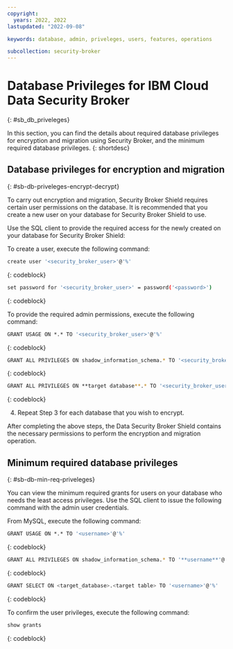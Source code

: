 ```yaml
---
copyright:
  years: 2022, 2022
lastupdated: "2022-09-08"

keywords: database, admin, priveleges, users, features, operations

subcollection: security-broker
---
```


# Database Privileges for IBM Cloud Data Security Broker
{: #sb_db_priveleges}

In this section, you can find the details about required database
privileges for encryption and migration using Security Broker, and the
minimum required database privileges.
{: shortdesc}

## Database privileges for encryption and migration
{: #sb-db-priveleges-encrypt-decrypt}

To carry out encryption and migration, Security Broker Shield requires
certain user permissions on the database. It is recommended that you
create a new user on your database for Security Broker Shield to use.

Use the SQL client to provide the required access for the newly created
on your database for Security Broker Shield:

To create a user, execute the following command:


```sh
create user '<security_broker_user>'@'%'
```
{: codeblock}  

```sh
set password for '<security_broker_user>' = password('<password>')
```
{: codeblock}   

To provide the required admin permissions, execute the following
command:

```sh
GRANT USAGE ON *.* TO '<security_broker_user>'@'%'
```
{: codeblock} 

```sh
GRANT ALL PRIVILEGES ON shadow_information_schema.* TO '<security_broker_user>'@'%'
```
{: codeblock}

```sh
GRANT ALL PRIVILEGES ON **target database**.* TO '<security_broker_user>'@'%' WITH GRANT OPTION
```
{: codeblock}

4.  Repeat Step 3 for each database that you wish to encrypt.

After completing the above steps, the Data Security Broker Shield contains the necessary permissions to perform the encryption and migration operation.

## Minimum required database privileges
{: #sb-db-min-req-priveleges}

You can view the minimum required grants for users on your database who
needs the least access privileges. Use the SQL client to issue the
following command with the admin user credentials.

From MySQL, execute the following command:

```sh
GRANT USAGE ON *.* TO '<username>'@'%'
```
{: codeblock}

```sh
GRANT ALL PRIVILEGES ON shadow_information_schema.* TO '**username**'@'%'
```
{: codeblock}

```sh
GRANT SELECT ON <target_database>.<target table> TO '<username>'@'%'
```
{: codeblock}

To confirm the user privileges, execute the following command:
```sh
show grants
```
{: codeblock}


